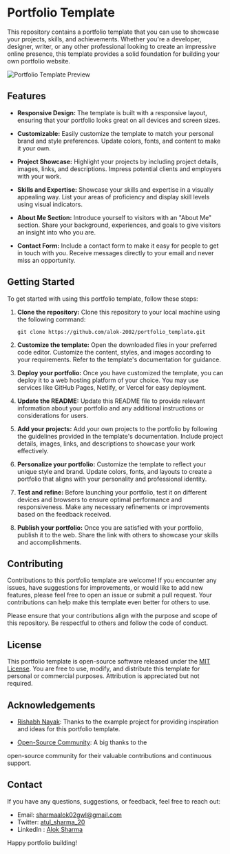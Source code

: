 # Portfolio Template

This repository contains a portfolio template that you can use to showcase your projects, skills, and achievements. Whether you're a developer, designer, writer, or any other professional looking to create an impressive online presence, this template provides a solid foundation for building your own portfolio website.

![Portfolio Template Preview](https://github.com/Alok-2002/portfolio_template/assets/93814546/9124ceac-4042-4bcc-bc2f-4096fe3dca2d)

## Features

- **Responsive Design:** The template is built with a responsive layout, ensuring that your portfolio looks great on all devices and screen sizes.

- **Customizable:** Easily customize the template to match your personal brand and style preferences. Update colors, fonts, and content to make it your own.

- **Project Showcase:** Highlight your projects by including project details, images, links, and descriptions. Impress potential clients and employers with your work.

- **Skills and Expertise:** Showcase your skills and expertise in a visually appealing way. List your areas of proficiency and display skill levels using visual indicators.

- **About Me Section:** Introduce yourself to visitors with an "About Me" section. Share your background, experiences, and goals to give visitors an insight into who you are.

- **Contact Form:** Include a contact form to make it easy for people to get in touch with you. Receive messages directly to your email and never miss an opportunity.

## Getting Started

To get started with using this portfolio template, follow these steps:

1. **Clone the repository:** Clone this repository to your local machine using the following command:
   ```
   git clone https://github.com/alok-2002/portfolio_template.git
   ```

2. **Customize the template:** Open the downloaded files in your preferred code editor. Customize the content, styles, and images according to your requirements. Refer to the template's documentation for guidance.

3. **Deploy your portfolio:** Once you have customized the template, you can deploy it to a web hosting platform of your choice. You may use services like GitHub Pages, Netlify, or Vercel for easy deployment.

4. **Update the README:** Update this README file to provide relevant information about your portfolio and any additional instructions or considerations for users.

5. **Add your projects:** Add your own projects to the portfolio by following the guidelines provided in the template's documentation. Include project details, images, links, and descriptions to showcase your work effectively.

6. **Personalize your portfolio:** Customize the template to reflect your unique style and brand. Update colors, fonts, and layouts to create a portfolio that aligns with your personality and professional identity.

7. **Test and refine:** Before launching your portfolio, test it on different devices and browsers to ensure optimal performance and responsiveness. Make any necessary refinements or improvements based on the feedback received.

8. **Publish your portfolio:** Once you are satisfied with your portfolio, publish it to the web. Share the link with others to showcase your skills and accomplishments.

## Contributing

Contributions to this portfolio template are welcome! If you encounter any issues, have suggestions for improvements, or would like to add new features, please feel free to open an issue or submit a pull request. Your contributions can help make this template even better for others to use.

Please ensure that your contributions align with the purpose and scope of this repository. Be respectful to others and follow the code of conduct.

## License

This portfolio template is open-source software released under the [MIT License](LICENSE). You are free to use, modify, and distribute this template for personal or commercial purposes. Attribution is appreciated but not required.

## Acknowledgements

- [Rishabh Nayak](https://github.com/rrnayak70): Thanks to the example project for providing inspiration and ideas for this portfolio template.

- [Open-Source Community](https://github.com/open-source-community): A big thanks to the

 open-source community for their valuable contributions and continuous support.

## Contact

If you have any questions, suggestions, or feedback, feel free to reach out:

- Email: [sharmaalok02gwl@gmail.com](mailto:sharmaalok02gwl@gmail.com)
- Twitter: [atul_sharma_20](https://twitter.com/atul_sharma_20)
- LinkedIn : [Alok Sharma](https://www.linkedin.com/in/alok-sharma2002-)

Happy portfolio building!
